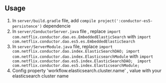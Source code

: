 ## Usage

1. In `server/build.gradle` file,  add `compile project(':conductor-es5-persistence')`  dependencie
1. In `server/ConductorServer.java` file , replace  `import com.netflix.conductor.dao.es.EmbeddedElasticSearch` with `import com.netflix.conductor.dao.es5.es.EmbeddedElasticSearch`
1. In `server/ServerModule.java` file,  replace  `import com.netflix.conductor.dao.index.ElasticSearchDAO; import com.netflix.conductor.dao.index.ElasticsearchModule` with `import com.netflix.conductor.dao.es5.index.ElasticSearchDAO;  import com.netflix.conductor.dao.es5.index.ElasticsearchModule;`
1. Config property 'workflow.elasticsearch.cluster.name' , value with your elasticsearch cluster name
